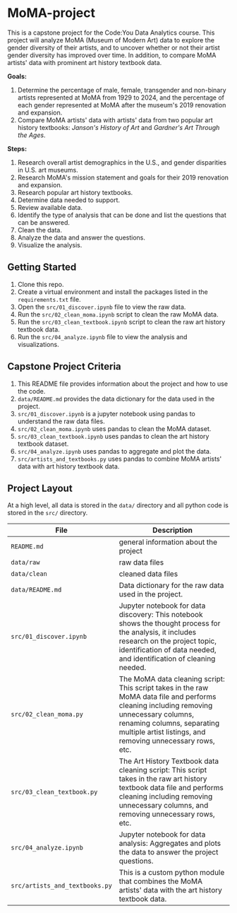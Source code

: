 # MoMA-project
This is a capstone project for the Code:You Data Analytics course. This project will analyze MoMA (Museum of Modern Art) data to explore the gender diversity of their artists, and to uncover whether or not their artist gender diversity has improved over time. In addition, to compare MoMA artists' data with prominent art history textbook data. 

**Goals:**
1. Determine the percentage of male, female, transgender and non-binary artists represented at MoMA from 1929 to 2024, and the percentage of each gender represented at MoMA after the museum's 2019 renovation and expansion. 
2. Compare MoMA artists' data with artists' data from two popular art history textbooks: *Janson's History of Art* and *Gardner's Art Through the Ages*.

**Steps:**
1. Research overall artist demographics in the U.S., and gender disparities in U.S. art museums.
2. Research MoMA's mission statement and goals for their 2019 renovation and expansion. 
3. Research popular art history textbooks.
4. Determine data needed to support.
5. Review available data.
6. Identify the type of analysis that can be done and list the questions that can be answered.
7. Clean the data.
8. Analyze the data and answer the questions.
9. Visualize the analysis.

## Getting Started

1. Clone this repo.
2. Create a virtual environment and install the packages listed in the `requirements.txt` file.
3. Open the `src/01_discover.ipynb` file to view the raw data.
4. Run the `src/02_clean_moma.ipynb` script to clean the raw MoMA data.
5. Run the `src/03_clean_textbook.ipynb` script to clean the raw art history textbook data.
6. Run the `src/04_analyze.ipynb` file to view the analysis and visualizations.

## Capstone Project Criteria

1. This README file provides information about the project and how to use the code.
2. `data/README.md` provides the data dictionary for the data used in the project.
3. `src/01_discover.ipynb` is a jupyter notebook using pandas to understand the raw data files.
4. `src/02_clean_moma.ipynb` uses pandas to clean the MoMA dataset.
5. `src/03_clean_textbook.ipynb` uses pandas to clean the art history textbook dataset.
6. `src/04_analyze.ipynb` uses pandas to aggregate and plot the data.
7. `src/artists_and_textbooks.py` uses pandas to combine MoMA artists' data with art history textbook data.

## Project Layout

At a high level, all data is stored in the `data/` directory and all python code is stored in the `src/` directory.

| File | Description |
| ---- | ----------- |
| `README.md` | general information about the project |
| `data/raw` | raw data files |
| `data/clean` | cleaned data files |
| `data/README.md` | Data dictionary for the raw data used in the project. |
| `src/01_discover.ipynb` | Jupyter notebook for data discovery: This notebook shows the thought process for the analysis, it includes research on the project topic, identification of data needed, and identification of cleaning needed. |
| `src/02_clean_moma.py` | The MoMA data cleaning script: This script takes in the raw MoMA data file and performs cleaning including removing unnecessary columns, renaming columns, separating multiple artist listings, and removing unnecessary rows, etc. |
| `src/03_clean_textbook.py` | The Art History Textbook data cleaning script: This script takes in the raw art history textbook data file and performs cleaning including removing unnecessary columns, and removing unnecessary rows, etc. |
| `src/04_analyze.ipynb` | Jupyter notebook for data analysis: Aggregates and plots the data to answer the project questions. |
| `src/artists_and_textbooks.py` | This is a custom python module that combines the MoMA artists' data with the art history textbook data. 


